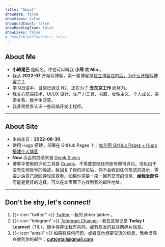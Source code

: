 ```yaml
---
title: "About"
showDate: false
showViews: false
showWordCount: false
showReadingTime: false
showLikes: false
# showTableOfContents: false
---
```


## About Me

- **小綿尾巴** 是网名，你也可以叫我 **小绵** 或 **Mia** 。
- 我从 **2022-07** 开始写博客，第一篇博客是[独立博客过时后，为什么开始写博客了？](/blog/why-blog/)
- 学习日语中，目前已通过 N2，正在为了 **去东京工作** 而努力。
- 我关心前端技术、UI/UX 设计、生产力工具、书籍、女性主义、个人成长、亲密关系、数字生活等。
- 我非常想多认识一些前端开发工程师。

---

## About Site

- 本站生日：**2022-08-30**
- 使用 Hugo 搭建，部署在 GitHub Pages 上：[如何用 GitHub Pages + Hugo 搭建个人博客](/blog/create-a-wesite-using-github-pages-and-hugo/)
- **Now** 页面的灵感来自 [Derek Sivers](https://nownownow.com/about)
- 博客中使用的评论工具是 [Cusdis](https://cusdis.com/)，不需要登陆任何账号即可评论。但也由于没有任何账号的缘故，我回复了你的评论后，你不会收到任何形式的提示，需要之后自己返回评论区查看。如果你需要一来一回有交流的信息，**给我发邮件** 可能是更好的选择，可以在本页面下方找到我的邮件地址。

---

## Don't be shy, let's connect!

1. {{< icon "twitter" >}} [Twitter](https://x.com/miawithcode) - 我的 jibber jabber 。
2. {{< icon "telegram" >}} [Telegram Channel](https://t.me/cuttontail) - 我在这里记录 **Today I Learned**（TIL），随手保存让我有共鸣，或有启发的互联网碎片信息。
3. {{< icon "email" >}}
   如果有任何问题，或者其他想要交流的信息，我会很高兴收到你的邮件：**cuttontail@gmail.com**
